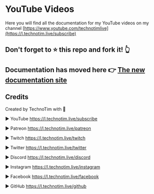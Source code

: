 # YouTube Videos

Here you will find all the documentation for my YouTube videos on my channel [https://www.youtube.com/technotimlive](https://l.technotim.live/subscribe)

## Don't forget to ⭐ this repo and fork it! 👆

## Documentation has moved here 👉 [The new documentation site](https://l.technotim.live/docs)

## Credits

Created by TechnoTim with 💛

► YouTube <https://l.technotim.live/subscribe>

► Patreon <https://l.technotim.live/patreon>

► Twitch <https://l.technotim.live/twitch>

► Twitter  <https://l.technotim.live/twitter>

► Discord <https://l.technotim.live/discord>

► Instagram <https://l.technotim.live/instagram>

► Facebook <https://l.technotim.live/facebook>

► GitHub <https://l.technotim.live/github>
